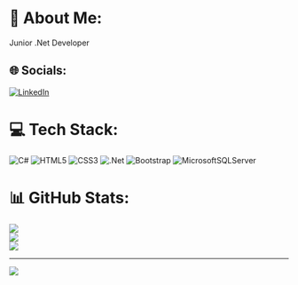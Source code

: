 # 💫 About Me:
Junior .Net Developer


## 🌐 Socials:
[![LinkedIn](https://img.shields.io/badge/LinkedIn-%230077B5.svg?logo=linkedin&logoColor=white)](https://linkedin.com/in/sahinilayda) 

# 💻 Tech Stack:
![C#](https://img.shields.io/badge/c%23-%23239120.svg?style=flat-square&logo=c-sharp&logoColor=white) ![HTML5](https://img.shields.io/badge/html5-%23E34F26.svg?style=flat-square&logo=html5&logoColor=white) ![CSS3](https://img.shields.io/badge/css3-%231572B6.svg?style=flat-square&logo=css3&logoColor=white) ![.Net](https://img.shields.io/badge/.NET-5C2D91?style=flat-square&logo=.net&logoColor=white) ![Bootstrap](https://img.shields.io/badge/bootstrap-%23563D7C.svg?style=flat-square&logo=bootstrap&logoColor=white) ![MicrosoftSQLServer](https://img.shields.io/badge/Microsoft%20SQL%20Sever-CC2927?style=flat-square&logo=microsoft%20sql%20server&logoColor=white)
# 📊 GitHub Stats:
![](https://github-readme-stats.vercel.app/api?username=ilaydasahin&theme=default&hide_border=true&include_all_commits=false&count_private=false)<br/>
![](https://github-readme-streak-stats.herokuapp.com/?user=ilaydasahin&theme=default&hide_border=true)<br/>
![](https://github-readme-stats.vercel.app/api/top-langs/?username=ilaydasahin&theme=default&hide_border=true&include_all_commits=false&count_private=false&layout=compact)

---
[![](https://visitcount.itsvg.in/api?id=ilaydasahin&icon=5&color=12)](https://visitcount.itsvg.in)

<!-- Proudly created with GPRM ( https://gprm.itsvg.in ) -->
